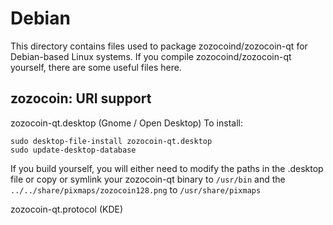 
Debian
====================
This directory contains files used to package zozocoind/zozocoin-qt
for Debian-based Linux systems. If you compile zozocoind/zozocoin-qt yourself, there are some useful files here.

## zozocoin: URI support ##


zozocoin-qt.desktop  (Gnome / Open Desktop)
To install:

	sudo desktop-file-install zozocoin-qt.desktop
	sudo update-desktop-database

If you build yourself, you will either need to modify the paths in
the .desktop file or copy or symlink your zozocoin-qt binary to `/usr/bin`
and the `../../share/pixmaps/zozocoin128.png` to `/usr/share/pixmaps`

zozocoin-qt.protocol (KDE)

